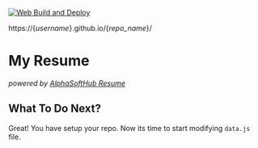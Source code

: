  [![Web Build and Deploy](https://github.com/alphasofthub/resume/actions/workflows/build.yaml/badge.svg)](https://github.com/{_username_}/{_repo_name_}/workflows/build.yaml)

https://{_username_}.github.io/{_repo_name_}/

# My Resume
_powered by [AlphaSoftHub Resume](https://github.com/alphasofthub/resume)_

## What To Do Next?

Great!  You have setup your repo.  Now its time to start modifying `data.js` file.
